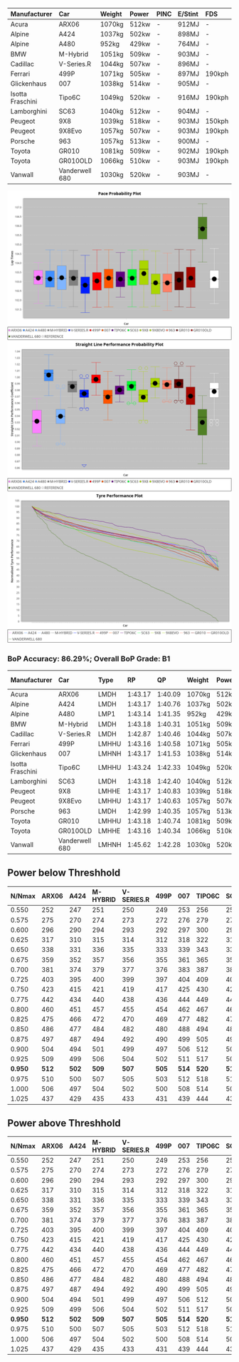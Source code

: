 | Manufacturer     | Car            | Weight | Power | PINC    | E/Stint | FDS     |
|:-|:-|:-|:-|:-|:-|:-|
| Acura            | ARX06          | 1070kg | 512kw |    -    | 912MJ   |    -    |
| Alpine           | A424           | 1037kg | 502kw |    -    | 898MJ   |    -    |
| Alpine           | A480           | 952kg  | 429kw |    -    | 764MJ   |    -    |
| BMW              | M-Hybrid       | 1051kg | 509kw |    -    | 903MJ   |    -    |
| Cadillac         | V-Series.R     | 1044kg | 507kw |    -    | 896MJ   |    -    |
| Ferrari          | 499P           | 1071kg | 505kw |    -    | 897MJ   | 190kph  |
| Glickenhaus      | 007            | 1038kg | 514kw |    -    | 905MJ   |    -    |
| Isotta Fraschini | Tipo6C         | 1049kg | 520kw |    -    | 916MJ   | 190kph  |
| Lamborghini      | SC63           | 1040kg | 512kw |    -    | 904MJ   |    -    |
| Peugeot          | 9X8            | 1039kg | 518kw |    -    | 903MJ   | 150kph  |
| Peugeot          | 9X8Evo         | 1057kg | 507kw |    -    | 903MJ   | 190kph  |
| Porsche          | 963            | 1057kg | 513kw |    -    | 900MJ   |    -    |
| Toyota           | GR010          | 1081kg | 509kw |    -    | 902MJ   | 190kph  |
| Toyota           | GR010OLD       | 1066kg | 510kw |    -    | 903MJ   | 190kph  |
| Vanwall          | Vanderwell 680 | 1030kg | 520kw |    -    | 903MJ   |    -    |

![PACECHART](./IMG/ACOMETHOD.png)
![STRAIGHTLINEPERFORMANCECHART](./IMG/ACOMETHOD_sp.png)
![TYREPERFORMANCECHART](./IMG/ACOMETHOD_tw.png)

### BoP Accuracy: 86.29%; Overall BoP Grade: B1
| Manufacturer     | Car            | Type  | RP      | QP      | Weight | Power¹ | Threshhold | PINC    | Power² | E/Stint | AVG Vmax  | FDS     | RDLC | L/Stint | BOP-Grade | Model Accuracy | Model Points | Match%  | SimDiff |
|:-|:-|:-|:-|:-|:-|:-|:-|:-|:-|:-|:-|:-|:-|:-|:-|:-|:-|:-|:-|
| Acura            | ARX06          | LMDH  | 1:43.17 | 1:40.09 | 1070kg | 512kw  | 210.0kph   |    -    | 512kw  |  912MJ  | 286.70kph |    -    | 1.00 | 33      | +D1       | 100.00%        | 995          | 68.84%  | #       |
| Alpine           | A424           | LMDH  | 1:43.17 | 1:40.76 | 1037kg | 502kw  | 210.0kph   |    -    | 502kw  |  898MJ  | 298.13kph |    -    | 1.01 | 33      | ~A1       | 86.43%         | 618          | 95.64%  | ±0.14s  |
| Alpine           | A480           | LMP1  | 1:43.14 | 1:41.35 |  952kg | 429kw  | 210.0kph   |    -    | 429kw  |  764MJ  | 286.38kph |    -    | 0.97 | 31      | ~A1       | 68.63%         | 967          | 100.00% | #       |
| BMW              | M-Hybrid       | LMDH  | 1:43.18 | 1:40.31 | 1051kg | 509kw  | 210.0kph   |    -    | 509kw  |  903MJ  | 295.43kph |    -    | 1.00 | 33      | +A2       | 93.77%         | 1672         | 90.05%  | ±0.08s  |
| Cadillac         | V-Series.R     | LMDH  | 1:42.87 | 1:40.46 | 1044kg | 507kw  | 210.0kph   |    -    | 507kw  |  896MJ  | 292.82kph |    -    | 1.02 | 33      | -B1       | 83.12%         | 1921         | 86.66%  | ±0.22s  |
| Ferrari          | 499P           | LMHHU | 1:43.16 | 1:40.58 | 1071kg | 505kw  | 210.0kph   |    -    | 505kw  |  897MJ  | 295.47kph | 190kph  | 1.02 | 33      | ~A1       | 69.49%         | 1950         | 100.00% | ±0.01s  |
| Glickenhaus      | 007            | LMHNH | 1:43.17 | 1:41.53 | 1038kg | 514kw  | 210.0kph   |    -    | 514kw  |  905MJ  | 294.22kph |    -    | 0.95 | 33      | ~A1       | 89.50%         | 1518         | 100.00% | #       |
| Isotta Fraschini | Tipo6C         | LMHHU | 1:43.24 | 1:42.33 | 1049kg | 520kw  | 210.0kph   |    -    | 520kw  |  916MJ  | 295.95kph | 190kph  | 1.06 | 33      | +C2       | 73.56%         | 64           | 73.30%  | ±0.16s  |
| Lamborghini      | SC63           | LMDH  | 1:43.18 | 1:42.40 | 1040kg | 512kw  | 210.0kph   |    -    | 512kw  |  904MJ  | 296.22kph |    -    | 1.05 | 33      | +A2       | 95.82%         | 459          | 93.81%  | ±0.13s  |
| Peugeot          | 9X8            | LMHHE | 1:43.17 | 1:40.83 | 1039kg | 518kw  | 210.0kph   |    -    | 518kw  |  903MJ  | 293.97kph | 150kph  | 1.02 | 33      | ~A1       | 88.75%         | 2383         | 100.00% | ±0.32s  |
| Peugeot          | 9X8Evo         | LMHHU | 1:43.17 | 1:40.63 | 1057kg | 507kw  | 210.0kph   |    -    | 507kw  |  903MJ  | 295.71kph | 190kph  | 1.00 | 33      | ~A1       | 66.97%         | 221          | 100.00% | #       |
| Porsche          | 963            | LMDH  | 1:42.99 | 1:40.35 | 1057kg | 513kw  | 210.0kph   |    -    | 513kw  |  900MJ  | 295.63kph |    -    | 1.00 | 33      | -A2       | 81.02%         | 5243         | 94.41%  | ±0.18s  |
| Toyota           | GR010          | LMHHU | 1:43.18 | 1:40.74 | 1081kg | 509kw  | 210.0kph   |    -    | 509kw  |  902MJ  | 294.10kph | 190kph  | 1.01 | 33      | ~A1       | 73.70%         | 2701         | 100.00% | ±0.23s  |
| Toyota           | GR010OLD       | LMHHE | 1:43.16 | 1:40.34 | 1066kg | 510kw  | 210.0kph   |    -    | 510kw  |  903MJ  | 292.57kph | 190kph  | 1.03 | 33      | -A2       | 99.03%         | 1536         | 94.65%  | #       |
| Vanwall          | Vanderwell 680 | LMHNH | 1:45.62 | 1:42.28 | 1030kg | 520kw  | 210.0kph   |    -    | 520kw  |  903MJ  | 289.21kph |    -    | 1.01 | 33      | +Ω2       | 97.01%         | 649          | -2.95%  | #       |

## Power below Threshhold
| N/Nmax    | ARX06   | A424    | M-HYBRID | V-SERIES.R | 499P    | 007     | TIPO6C  | SC63    | 9X8     | 9X8EVO  | 963     | GR010   | GR010OLD | VANDERWELL 680 | ​     | RPM      | A480    |
|:-|:-|:-|:-|:-|:-|:-|:-|:-|:-|:-|:-|:-|:-|:-|:-|:-|:-|
|  0.550    |  252    |  247    |  251     |  250       |  249    |  253    |  256    |  252    |  255    |  250    |  253    |  251    |  251     |  256           |  ​    |   --     |   -     |
|  0.575    |  275    |  270    |  274     |  273       |  272    |  276    |  279    |  275    |  278    |  273    |  276    |  274    |  274     |  279           |  ​    |   --     |   -     |
|  0.600    |  296    |  290    |  294     |  293       |  292    |  297    |  300    |  296    |  299    |  293    |  296    |  294    |  295     |  300           |  ​    |   --     |   -     |
|  0.625    |  317    |  310    |  315     |  314       |  312    |  318    |  322    |  317    |  321    |  314    |  317    |  315    |  316     |  322           |  ​    |   --     |   -     |
|  0.650    |  338    |  331    |  336     |  335       |  333    |  339    |  343    |  338    |  342    |  335    |  338    |  336    |  337     |  343           |  ​    |   --     |   -     |
|  0.675    |  359    |  352    |  357     |  356       |  355    |  361    |  365    |  359    |  364    |  356    |  360    |  357    |  358     |  365           |  ​    |   --     |   -     |
|  0.700    |  381    |  374    |  379     |  377       |  376    |  383    |  387    |  381    |  386    |  377    |  382    |  379    |  380     |  387           |  ​    |   --     |   -     |
|  0.725    |  403    |  395    |  400     |  399       |  397    |  404    |  409    |  403    |  407    |  399    |  403    |  400    |  401     |  409           |  ​    |   --     |   -     |
|  0.750    |  423    |  415    |  421     |  419       |  417    |  425    |  430    |  423    |  428    |  419    |  424    |  421    |  422     |  430           |  ​    |   --     |   -     |
|  0.775    |  442    |  434    |  440     |  438       |  436    |  444    |  449    |  442    |  447    |  438    |  443    |  440    |  441     |  449           |  ​    |  5000    |  252    |
|  0.800    |  460    |  451    |  457     |  455       |  454    |  462    |  467    |  460    |  465    |  455    |  461    |  457    |  458     |  467           |  ​    |  5500    |  297    |
|  0.825    |  475    |  466    |  472     |  470       |  469    |  477    |  482    |  475    |  480    |  470    |  476    |  472    |  473     |  482           |  ​    |  6000    |  332    |
|  0.850    |  486    |  477    |  484     |  482       |  480    |  488    |  494    |  486    |  492    |  482    |  487    |  484    |  485     |  494           |  ​    |  6500    |  375    |
|  0.875    |  497    |  487    |  494     |  492       |  490    |  499    |  505    |  497    |  503    |  492    |  498    |  494    |  495     |  505           |  ​    |  7000    |  419    |
|  0.900    |  504    |  494    |  501     |  499       |  497    |  506    |  512    |  504    |  510    |  499    |  505    |  501    |  502     |  512           |  ​    |  7500    |  430    |
|  0.925    |  509    |  499    |  506     |  504       |  502    |  511    |  517    |  509    |  515    |  504    |  510    |  506    |  507     |  517           |  ​    |  8000    |  426    |
| **0.950** | **512** | **502** | **509**  | **507**    | **505** | **514** | **520** | **512** | **518** | **507** | **513** | **509** | **510**  | **520**        | **​** | **8500** | **429** |
|  0.975    |  510    |  500    |  507     |  505       |  503    |  512    |  518    |  510    |  516    |  505    |  511    |  507    |  508     |  518           |  ​    |  9000    |  214    |
|  1.000    |  506    |  497    |  504     |  502       |  500    |  508    |  514    |  506    |  512    |  502    |  507    |  504    |  505     |  514           |  ​    |   --     |   -     |
|  1.025    |  437    |  429    |  435     |  433       |  431    |  439    |  444    |  437    |  442    |  433    |  438    |  435    |  436     |  444           |  ​    |   --     |   -     |

## Power above Threshhold
| N/Nmax    | ARX06   | A424    | M-HYBRID | V-SERIES.R | 499P    | 007     | TIPO6C  | SC63    | 9X8     | 9X8EVO  | 963     | GR010   | GR010OLD | VANDERWELL 680 | ​     | RPM      | A480    |
|:-|:-|:-|:-|:-|:-|:-|:-|:-|:-|:-|:-|:-|:-|:-|:-|:-|:-|
|  0.550    |  252    |  247    |  251     |  250       |  249    |  253    |  256    |  252    |  255    |  250    |  253    |  251    |  251     |  256           |  ​    |   --     |   -     |
|  0.575    |  275    |  270    |  274     |  273       |  272    |  276    |  279    |  275    |  278    |  273    |  276    |  274    |  274     |  279           |  ​    |   --     |   -     |
|  0.600    |  296    |  290    |  294     |  293       |  292    |  297    |  300    |  296    |  299    |  293    |  296    |  294    |  295     |  300           |  ​    |   --     |   -     |
|  0.625    |  317    |  310    |  315     |  314       |  312    |  318    |  322    |  317    |  321    |  314    |  317    |  315    |  316     |  322           |  ​    |   --     |   -     |
|  0.650    |  338    |  331    |  336     |  335       |  333    |  339    |  343    |  338    |  342    |  335    |  338    |  336    |  337     |  343           |  ​    |   --     |   -     |
|  0.675    |  359    |  352    |  357     |  356       |  355    |  361    |  365    |  359    |  364    |  356    |  360    |  357    |  358     |  365           |  ​    |   --     |   -     |
|  0.700    |  381    |  374    |  379     |  377       |  376    |  383    |  387    |  381    |  386    |  377    |  382    |  379    |  380     |  387           |  ​    |   --     |   -     |
|  0.725    |  403    |  395    |  400     |  399       |  397    |  404    |  409    |  403    |  407    |  399    |  403    |  400    |  401     |  409           |  ​    |   --     |   -     |
|  0.750    |  423    |  415    |  421     |  419       |  417    |  425    |  430    |  423    |  428    |  419    |  424    |  421    |  422     |  430           |  ​    |   --     |   -     |
|  0.775    |  442    |  434    |  440     |  438       |  436    |  444    |  449    |  442    |  447    |  438    |  443    |  440    |  441     |  449           |  ​    |  5000    |  252    |
|  0.800    |  460    |  451    |  457     |  455       |  454    |  462    |  467    |  460    |  465    |  455    |  461    |  457    |  458     |  467           |  ​    |  5500    |  297    |
|  0.825    |  475    |  466    |  472     |  470       |  469    |  477    |  482    |  475    |  480    |  470    |  476    |  472    |  473     |  482           |  ​    |  6000    |  332    |
|  0.850    |  486    |  477    |  484     |  482       |  480    |  488    |  494    |  486    |  492    |  482    |  487    |  484    |  485     |  494           |  ​    |  6500    |  375    |
|  0.875    |  497    |  487    |  494     |  492       |  490    |  499    |  505    |  497    |  503    |  492    |  498    |  494    |  495     |  505           |  ​    |  7000    |  419    |
|  0.900    |  504    |  494    |  501     |  499       |  497    |  506    |  512    |  504    |  510    |  499    |  505    |  501    |  502     |  512           |  ​    |  7500    |  430    |
|  0.925    |  509    |  499    |  506     |  504       |  502    |  511    |  517    |  509    |  515    |  504    |  510    |  506    |  507     |  517           |  ​    |  8000    |  426    |
| **0.950** | **512** | **502** | **509**  | **507**    | **505** | **514** | **520** | **512** | **518** | **507** | **513** | **509** | **510**  | **520**        | **​** | **8500** | **429** |
|  0.975    |  510    |  500    |  507     |  505       |  503    |  512    |  518    |  510    |  516    |  505    |  511    |  507    |  508     |  518           |  ​    |  9000    |  214    |
|  1.000    |  506    |  497    |  504     |  502       |  500    |  508    |  514    |  506    |  512    |  502    |  507    |  504    |  505     |  514           |  ​    |   --     |   -     |
|  1.025    |  437    |  429    |  435     |  433       |  431    |  439    |  444    |  437    |  442    |  433    |  438    |  435    |  436     |  444           |  ​    |   --     |   -     |
